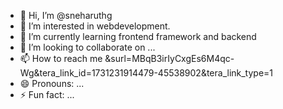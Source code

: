 - 👋 Hi, I’m @sneharuthg
- 👀 I’m interested in webdevelopment.
- 🌱 I’m currently learning frontend framework and backend
- 💞️ I’m looking to collaborate on ...
- 📫 How to reach me &surl=MBqB3irIyCxgEs6M4qc-Wg&tera_link_id=1731231914479-45538902&tera_link_type=1
- 😄 Pronouns: ...
- ⚡ Fun fact: ...

<!---
sneharuthg/sneharuthg is a ✨ special ✨ repository because its `README.md` (this file) appears on your GitHub profile.
You can click the Preview link to take a look at your changes.
--->
